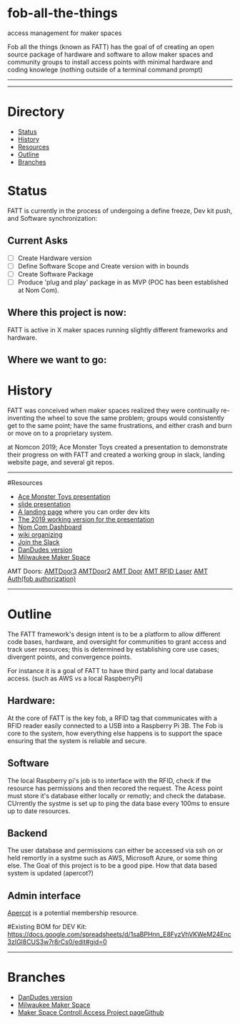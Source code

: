 # fob-all-the-things
access management for maker spaces

Fob all the things (known as FATT) has the goal of of creating an open source package of hardware and software to allow maker spaces and community groups to install access points with minimal hardware and coding knowlege (nothing outside of a terminal command prompt)
***

***
# Directory
- [Status](#Status)
- [History](#History)
- [Resources](#Resources)
- [Outline](#Outline)
- [Branches](#Branches) 

# Status
FATT is currently in the process of undergoing a define freeze, Dev kit push, and Software synchronization:

## Current Asks
- [ ] Create Hardware version
- [ ] Define Software Scope and Create version with in bounds
- [ ] Create Software Package
- [ ] Produce 'plug and play' package in as MVP (POC has been established at Nom Com).

## Where this project is now:
FATT is active in X maker spaces running slightly different frameworks and hardware.

## Where we want to go:


# History
FATT was conceived when maker spaces realized they were continually re-inventing the wheel to sove the same problem; groups would consistently get to the same point; have the same frustrations, and either crash and burn or move on to a proprietary system.

at Nomcon 2019; Ace Monster Toys created a presentation to demonstrate their progress on with FATT and created a working group in slack, landing website page, and several git repos.

***
#Resources
- [Ace Monster Toys presentation](https://www.acemonstertoys.org/fatt-at-nomcon/)
- [slide presentation](https://docs.google.com/presentation/d/1t7AaRWNNl93JGzS-Eg19WnUrunBbh1UaYufZjOnOvw4/edit#slide=id.p)
- [A landing page](https://foballthethings.org/ ) where you can order dev kits
- [The 2019 working version for the presentation](https://github.com/acemonstertoys/fatt-nomcon-2019)
- [Nom Com Dashboard](https://nomcon.foballthethings.org/)  
- [wiki organizing](https://www.makerhappen.org/fatt)
- [Join the Slack](https://fatt-slack-auth.herokuapp.com/)
- [DanDudes version](https://github.com/DanDude0/MakerAccessControl)
- [Milwaukee Maker Space](https://github.com/DanDude0/MilwaukeeMakerspacePiFobReader)

AMT Doors:
[AMTDoor3](https://github.com/acemonstertoys/amtdoor3)
[AMTDoor2](https://github.com/acemonstertoys/amtdoor2)
[AMT Door](https://github.com/acemonstertoys/amtdoor)
[AMT RFID Laser](https://github.com/acemonstertoys/laser-rfid)
[AMT Auth(fob authorization)](https://github.com/acemonstertoys/makerspace-auth)

***
# Outline
The FATT framework's design intent is to be a platform to allow different code bases, hardware, and oversight for communities to grant access and track user resources; this is determined by establishing core use cases; divergent points, and convergence points.

For instance it is a goal of FATT to have third party and local database access. (such as AWS vs a local RaspberryPi)

## Hardware:
At the core of FATT is the key fob, a RFID tag that communicates with a RFID reader easily connected to a USB into a Raspberry Pi 3B. The Fob is core to the system, how everything else happens is to support the space ensuring that the system is reliable and secure.

## Software
The local Raspberry pi's job is to interface with the RFID, check if the resource has permissions and then recored the request. The Acess point must store it's database either locally or remotly; and check the database. CUrrently the systme is set up to ping the data base every 100ms to ensure up to date resources.

## Backend
The user database and permissions can either be accessed via ssh on or held remortly in a systme such as AWS, Microsoft Azure, or some thing else. The Goal of this project is to be a good pipe. How that data based system is updated (apercot?)


## Admin interface
[Apercot](https://www.wildapricot.com/) is a potential membership resource. 

#Existing BOM for DEV Kit:
https://docs.google.com/spreadsheets/d/1saBPHnn_E8FyzVhVKWeM24Enc3zIGl8CUS3w7r8rCs0/edit#gid=0

***
# Branches
- [DanDudes version](https://github.com/DanDude0/MakerAccessControl)
- [Milwaukee Maker Space](https://github.com/DanDude0/MilwaukeeMakerspacePiFobReader)
- [Maker Space Controll Access Project page](http://koljawindeler.github.io/macs/)[Github](https://github.com/KoljaWindeler/macs/tree/master/website) 
